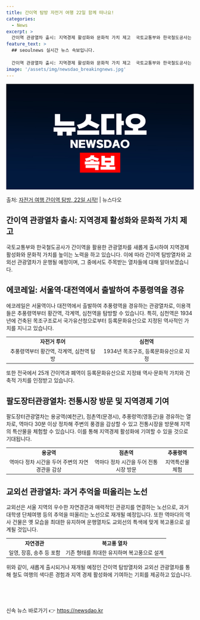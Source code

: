 ```yaml
---
title: 간이역 탐방 자전거 여행 22일 함께 떠나요!
categories:
  - News
excerpt: >
  간이역 관광열차 출시: 지역경제 활성화와 문화적 가치 제고  국토교통부와 한국철도공사는 지역경제 활성화와 철…
feature_text: >
  ## seoulnews 실시간 뉴스 속보입니다.

  간이역 관광열차 출시: 지역경제 활성화와 문화적 가치 제고  국토교통부와 한국철도공사는 지역경제 활성화와 철…
image: '/assets/img/newsdao_breakingnews.jpg'
---
```


![뉴스다오 속보](/assets/img/newsdao_breakingnews.jpg)

<p>출처: <a href="https://newsdao.kr/4335" rel="dofollow">자전거 여행 간이역 탐방, 22일 시작!</a> | 뉴스다오</p>

<h2 data-ke-size="size26">간이역 관광열차 출시: 지역경제 활성화와 문화적 가치 제고</h2>
<p data-ke-size="size16">국토교통부와 한국철도공사가 간이역을 활용한 관광열차를 새롭게 출시하여 지역경제 활성화와 문화적 가치를 높이는 노력을 하고 있습니다. 이에 따라 간이역 탐방열차와 교외선 관광열차가 운행될 예정이며, 그 중에서도 주목받는 열차들에 대해 알아보겠습니다.</p>

<h2 data-ke-size="size24">에코레일: 서울역·대전역에서 출발하여 추풍령역을 경유</h2>
<p data-ke-size="size16">에코레일은 서울역이나 대전역에서 출발하여 추풍령역을 경유하는 관광열차로, 이용객들은 추풍령역부터 황간역, 각계역, 심천역을 탐방할 수 있습니다. 특히, 심천역은 1934년에 건축된 목조구조로서 국가유산청으로부터 등록문화유산으로 지정된 역사적인 가치를 지니고 있습니다.</p>
<table>
	<tr>
		<td style="text-align: center; height: 17px;"><b>자전거 투어</b></td>
		<td style="text-align: center; height: 17px;"><b>심천역</b></td>
	</tr>
	<tr>
		<td style="text-align: center; height: 17px;">추풍령역부터 황간역, 각계역, 심천역 탐방</td>
		<td style="text-align: center; height: 17px;">1934년 목조구조, 등록문화유산으로 지정</td>
	</tr>
</table>
<p data-ke-size="size16">또한 전국에서 25개 간이역과 폐역이 등록문화유산으로 지정돼 역사·문화적 가치와 건축적 가치를 인정받고 있습니다.</p>

<h2 data-ke-size="size24">팔도장터관광열차: 전통시장 방문 및 지역경제 기여</h2>
<p data-ke-size="size16">팔도장터관광열차는 용궁역(예천군), 점촌역(문경시), 추풍령역(영동군)을 경유하는 열차로, 역마다 30분 이상 정차해 주변의 풍경을 감상할 수 있고 전통시장을 방문해 지역의 특산물을 체험할 수 있습니다. 이를 통해 지역경제 활성화에 기여할 수 있을 것으로 기대됩니다.</p>
<table>
	<tr>
		<td style="text-align: center; height: 17px;"><b>용궁역</b></td>
		<td style="text-align: center; height: 17px;"><b>점촌역</b></td>
		<td style="text-align: center; height: 17px;"><b>추풍령역</b></td>
	</tr>
	<tr>
		<td style="text-align: center; height: 17px;">역마다 정차 시간을 두어 주변의 자연경관을 감상</td>
		<td style="text-align: center; height: 17px;">역마다 정차 시간을 두어 전통시장 방문</td>
		<td style="text-align: center; height: 17px;">지역특산물 체험</td>
	</tr>
</table>

<h2 data-ke-size="size24">교외선 관광열차: 과거 추억을 떠올리는 노선</h2>
<p data-ke-size="size16">교외선은 서울 지역의 우수한 자연경관과 매력적인 관광지를 연결하는 노선으로, 과거 대학생 단체여행 등의 추억을 떠올리는 노선으로 재개될 예정입니다. 또한 역마다의 역사 건물은 옛 모습을 최대한 유지하며 운행열차도 교외선의 특색에 맞게 복고풍으로 설계될 것입니다.</p>
<table>
	<tr>
		<td style="text-align: center; height: 17px;"><b>자연경관</b></td>
		<td style="text-align: center; height: 17px;"><b>복고풍 열차</b></td>
	</tr>
	<tr>
		<td style="text-align: center; height: 17px;">일영, 장흥, 송추 등 포함</td>
		<td style="text-align: center; height: 17px;">기존 형태를 최대한 유지하며 복고풍으로 설계</td>
	</tr>
</table>

<p data-ke-size="size16">위와 같이, 새롭게 출시되거나 재개될 예정인 간이역 탐방열차와 교외선 관광열차를 통해 철도 여행의 색다른 경험과 지역 경제 활성화에 기여하는 기회를 제공하고 있습니다.</p>
<p data-ke-size="size16">&nbsp;</p>
<p data-ke-size="size16">&nbsp;</p> 

신속 뉴스 바로가기 👉 <a href="https://newsdao.kr" rel="dofollow">https://newsdao.kr</a>


